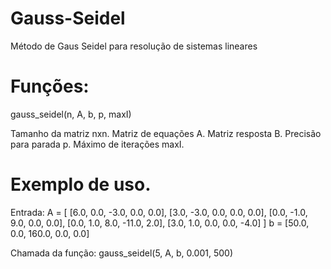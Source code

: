# Gauss-Seidel
Método de Gaus  Seidel para resolução de sistemas lineares

# Funções:
gauss_seidel(n, A, b, p, maxI)

Tamanho da matriz nxn.
Matriz de equações A.
Matriz resposta B.
Precisão para parada p.
Máximo de iterações maxI.

# Exemplo de uso.
Entrada: 
A = [ [6.0, 0.0, -3.0, 0.0, 0.0],
      [3.0, -3.0, 0.0, 0.0, 0.0],
      [0.0, -1.0, 9.0, 0.0, 0.0],
      [0.0, 1.0, 8.0, -11.0, 2.0],
      [3.0, 1.0, 0.0, 0.0, -4.0]
     ]
b = [50.0, 0.0, 160.0, 0.0, 0.0]

Chamada da função:
gauss_seidel(5, A, b, 0.001, 500)
